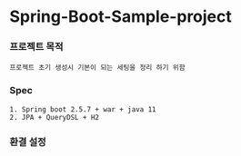# Spring-Boot-Sample-project


### 프로젝트 목적
    프로젝트 초기 생성시 기본이 되는 세팅을 정리 하기 위함

### Spec
	1. Spring boot 2.5.7 + war + java 11
    2. JPA + QueryDSL + H2

### 환결 설정